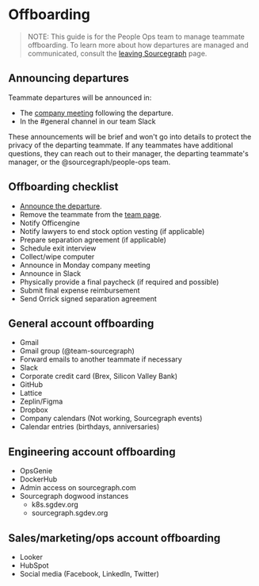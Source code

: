 # Offboarding

> NOTE: This guide is for the People Ops team to manage teammate offboarding. To learn more about how departures are managed and communicated, consult the [leaving Sourcegraph](leaving.md) page.

## Announcing departures

Teammate departures will be announced in:
- The [company meeting](../communication/company_meeting.md) following the departure.
- In the #general channel in our team Slack

These announcements will be brief and won't go into details to protect the privacy of the departing teammate. If any teammates have additional questions, they can reach out to their manager, the departing teammate's manager, or the @sourcegraph/people-ops team.

## Offboarding checklist

- [Announce the departure](#announcing-departures).
- Remove the teammate from the [team page](../../company/team/index.md).
- Notify Officengine
- Notify lawyers to end stock option vesting (if applicable)
- Prepare separation agreement (if applicable)
- Schedule exit interview
- Collect/wipe computer
- Announce in Monday company meeting
- Announce in Slack
- Physically provide a final paycheck (if required and possible)
- Submit final expense reimbursement
- Send Orrick signed separation agreement

## General account offboarding
- Gmail
- Gmail group (@team-sourcegraph)
- Forward emails to another teammate if necessary
- Slack
- Corporate credit card (Brex, Silicon Valley Bank)
- GitHub
- Lattice
- Zeplin/Figma
- Dropbox
- Company calendars (Not working, Sourcegraph events)
- Calendar entries (birthdays, anniversaries)

## Engineering account offboarding
- OpsGenie
- DockerHub
- Admin access on sourcegraph.com
- Sourcegraph dogwood instances
  - k8s.sgdev.org
  - sourcegraph.sgdev.org


## Sales/marketing/ops account offboarding
- Looker
- HubSpot
- Social media (Facebook, LinkedIn, Twitter)
